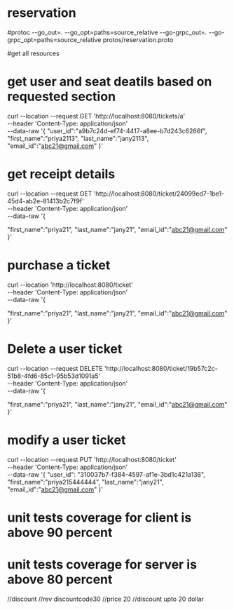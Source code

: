 # reservation
#protoc --go_out=. --go_opt=paths=source_relative     --go-grpc_out=. --go-grpc_opt=paths=source_relative     protos/reservation.proto

#get all resources
# get user and seat deatils based on requested section
curl --location --request GET 'http://localhost:8080/tickets/a' \
--header 'Content-Type: application/json' \
--data-raw '{
    "user_id":"a9b7c24d-ef74-4417-a8ee-b7d243c6266f",
   "first_name":"priya2113",
   "last_name":"jany2113",
   "email_id":"abc21@gmail.com"
}'


# get receipt details 
curl --location --request GET 'http://localhost:8080/ticket/24099ed7-1be1-45d4-ab2e-81413b2c7f9f' \
--header 'Content-Type: application/json' \
--data-raw '{
    
   "first_name":"priya21",
   "last_name":"jany21",
   "email_id":"abc21@gmail.com"
}'

# purchase a ticket 
curl --location 'http://localhost:8080/ticket' \
--header 'Content-Type: application/json' \
--data-raw '{
    
   "first_name":"priya21",
   "last_name":"jany21",
   "email_id":"abc21@gmail.com"
}'

# Delete a user ticket
curl --location --request DELETE 'http://localhost:8080/ticket/19b57c2c-51b8-4fd6-85c1-95b53d1091a5' \
--header 'Content-Type: application/json' \
--data-raw '{
    
   "first_name":"priya21",
   "last_name":"jany21",
   "email_id":"abc21@gmail.com"
}'

# modify a user ticket 

curl --location --request PUT 'http://localhost:8080/ticket' \
--header 'Content-Type: application/json' \
--data-raw '{
    "user_id": "310037b7-f384-4597-af1e-3bd1c421a138",
   "first_name":"priya215444444",
   "last_name":"jany21",
   "email_id":"abc21@gmail.com"
}'

# unit tests coverage for client is above 90 percent
# unit tests coverage for server is above 80 percent


//discount
//rev discountcode30
//price 20
//discount upto 20 dollar
